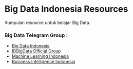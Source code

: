 # Big Data Indonesia Resources
Kumpulan resource untuk belajar Big Data.

### Big Data Telegram Group :

* [Big Data Indonesia](https://t.me/bigdataID)
* [IDBigData Official Group](https://t.me/idbigdata)
* [Machine Learning Indonesia](https://t.me/machinelearningid)
* [Business Intelligence Indonesia](https://t.me/businessintelligenceID)
